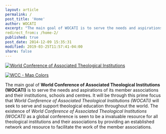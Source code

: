 ```yaml
---
layout: article
permalink: /
post_title: 'Home'
author: WOCATI
excerpt: "The main goal of WOCATI is to serve the needs and aspirations of its member associations and their institutions, schools and centres. It will be through this prime focus that WOCATI will seek to serve and support theological education throughout the world. The existence of WOCATI as a global conference is seen to be a invaluable resource for all theological institutions and their associations by providing an established network and resource to facilitate the work of the member associations."
redirect_from:: /home-2/
published: true
post_date: 2014-12-09 15:35:31
modified: 2019-03-25T11:57:41-04:00
share: false
---
```


[![World Conference of Associated Theological Institutions](https://wocati.org/wp-content/uploads/2012/06/WOCATI-logo.png "WOCATI logo")](https://wocati.org/wp-content/uploads/2012/06/WOCATI-logo.png)

[![](https://wocati.org/wp-content/uploads/2012/06/map-colour-layers.png "WCC - Map Colors")](https://wocati.org/wp-content/uploads/2012/06/map-colour-layers.png)

The main goal of **World Conference of Associated Theological Institutions (WOCATI)** is to serve the needs and aspirations of its member associations and their institutions, schools and centres. It will be through this prime focus that _World Conference of Associated Theological Institutions (WOCATI)_ will seek to serve and support theological education throughout the world. The existence of _World Conference of Associated Theological Institutions (WOCATI)_ as a global conference is seen to be a invaluable resource for all theological institutions and their associations by providing an established network and resource to facilitate the work of the member associations.
